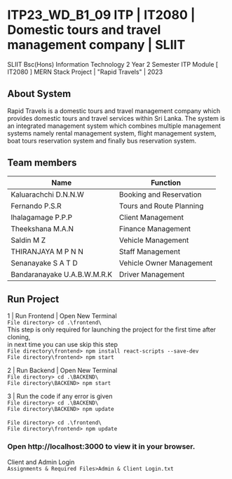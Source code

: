 # ITP23_WD_B1_09 ITP | IT2080 | Domestic tours and travel management company | SLIIT
SLIIT Bsc(Hons) Information Technology 2 Year 2 Semester ITP Module [ IT2080 ] MERN Stack Project | "Rapid Travels" | 2023

## About System

Rapid Travels is a domestic tours and travel management company which provides domestic tours and travel services within Sri Lanka. The system is an integrated management system which combines multiple management systems namely rental management system, flight management system, boat tours reservation system and finally bus reservation system.


## Team members

| Name  | Function |
| ------------- | ------------- |
|  Kaluarachchi D.N.N.W | Booking and Reservation  |
|  Fernando P.S.R | Tours and Route Planning |
|  Ihalagamage P.P.P | Client Management|
|  Theekshana M.A.N | Finance Management |
|  Saldin M Z | Vehicle Management |
|  THIRANJAYA M P N N|  Staff Management |
|  Senanayake S A T D| Vehicle Owner Management|
|  Bandaranayake U.A.B.W.M.R.K| Driver Management|

## Run Project 

1 | Run Frontend | Open New Terminal<br>
`File directory> cd .\frontend\`<br>
This step is only required for launching the project for the first time after cloning,<br> in next time you can use skip this step<br>
`File directory\frontend> npm install react-scripts --save-dev` <br> 
`File directory\frontend> npm start`<br>


2 | Run Backend | Open New Terminal<br>
`File directory> cd .\BACKEND\`<br>
`File directory\BACKEND> npm start`

3 | Run the code if any error is given
<br>
`File directory> cd .\BACKEND\`<br>
`File directory\BACKEND> npm update`
<br><br>
`File directory> cd .\frontend\`<br>
`File directory\frontend> npm update`<br>


### Open http://localhost:3000 to view it in your browser.
Client and Admin Login <br>
`Assignments & Required Files>Admin & Client Login.txt`<br>
